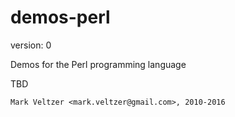 demos-perl
==========

version: 0

Demos for the Perl programming language

TBD

	Mark Veltzer <mark.veltzer@gmail.com>, 2010-2016
